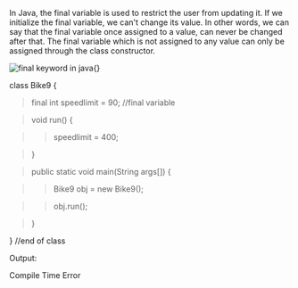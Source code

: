 In Java, the final variable is used to restrict the user from updating
it. If we initialize the final variable, we can't change its value. In
other words, we can say that the final variable once assigned to a
value, can never be changed after that. The final variable which is not
assigned to any value can only be assigned through the class
constructor.

![final keyword in
java](image59.jpeg){}

class Bike9 {

>final int speedlimit = 90; //final variable

>void run() {

>>speedlimit = 400;

>}

>public static void main(String args\[\]) {

>>Bike9 obj = new Bike9();

>>obj.run();

>}

} //end of class

Output:

Compile Time Error